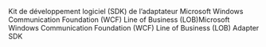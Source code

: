 <span data-ttu-id="92aa5-101">Kit de développement logiciel (SDK) de l’adaptateur Microsoft Windows Communication Foundation (WCF) Line of Business (LOB)</span><span class="sxs-lookup"><span data-stu-id="92aa5-101">Microsoft Windows Communication Foundation (WCF) Line of Business (LOB) Adapter SDK</span></span>